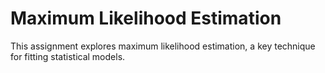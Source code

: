 # Maximum Likelihood Estimation

This assignment explores maximum likelihood estimation, a key technique for fitting statistical models.